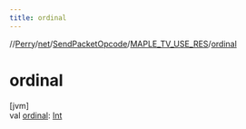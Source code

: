 ```yaml
---
title: ordinal
---
```

//[Perry](../../../../index.html)/[net](../../index.html)/[SendPacketOpcode](../index.html)/[MAPLE_TV_USE_RES](index.html)/[ordinal](ordinal.html)



# ordinal



[jvm]\
val [ordinal](ordinal.html): [Int](https://kotlinlang.org/api/latest/jvm/stdlib/kotlin/-int/index.html)




